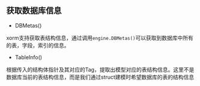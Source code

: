 ## 获取数据库信息

* DBMetas()

xorm支持获取表结构信息，通过调用`engine.DBMetas()`可以获取到数据库中所有的表，字段，索引的信息。

* TableInfo()

根据传入的结构体指针及其对应的Tag，提取出模型对应的表结构信息。这里不是数据库当前的表结构信息，而是我们通过struct建模时希望数据库的表的结构信息
